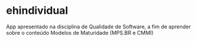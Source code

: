 # ehindividual

App apresentado na disciplina de Qualidade de Software, a fim de aprender sobre o conteúdo Modelos de Maturidade (MPS.BR e CMMI)
